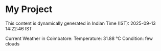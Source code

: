 # My Project

This content is dynamically generated in Indian Time (IST): 2025-09-13 14:22:46 IST


Current Weather in Coimbatore:
Temperature: 31.88 °C
Condition: few clouds
